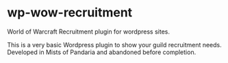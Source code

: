 # wp-wow-recruitment
World of Warcraft Recruitment plugin for wordpress sites.

This is a very basic Wordpress plugin to show your guild recruitment needs. 
Developed in Mists of Pandaria and abandoned before completion.
